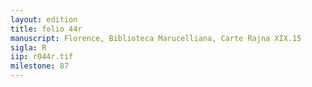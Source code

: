 ```yaml
---
layout: edition
title: folio 44r
manuscript: Florence, Biblioteca Marucelliana, Carte Rajna XIX.15
sigla: R
iip: r044r.tif
milestone: 87
---
```

